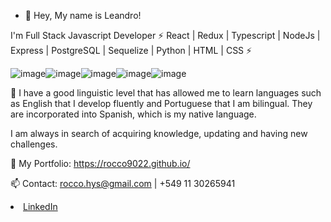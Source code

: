 - 👋 Hey, My name is Leandro!

I'm Full Stack Javascript Developer ⚡  React | Redux | Typescript | NodeJs | Express | PostgreSQL | Sequelize | Python |  HTML | CSS  ⚡



![image](https://user-images.githubusercontent.com/74310843/117820170-a6bd3180-b240-11eb-9cf8-7e71296e9a55.png)![image](https://user-images.githubusercontent.com/74310843/117820660-1df2c580-b241-11eb-99ea-1a283d6a4dec.png)![image](https://user-images.githubusercontent.com/74310843/117822389-e84edc00-b242-11eb-83c2-f0dc0fd7d108.png)![image](https://user-images.githubusercontent.com/74310843/117821797-4e872f00-b242-11eb-9efe-66212f94e61b.png)![image](https://user-images.githubusercontent.com/74310843/117820756-37940d00-b241-11eb-8706-c2e00229a35d.png)








🔭 I have a good linguistic level that has allowed me to learn languages such as English that I develop fluently and Portuguese that I am bilingual. They are incorporated into Spanish, which is my native language. 

I am always in search of acquiring knowledge, updating and having new challenges.

 🌱 My Portfolio: https://rocco9022.github.io/

📫 Contact: 
rocco.hys@gmail.com | +549 11 30265941 


<li><a href="https://www.linkedin.com/in/leandro-rocco/" class="icon brands fa-linkedin-in"><span class="label">LinkedIn</span></a></li>
